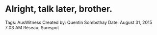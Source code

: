# Alright, talk later, brother.

Tags: AusWitness
Created by: Quentin Sombsthay
Date: August 31, 2015 7:03 AM
Réseau: Surespot